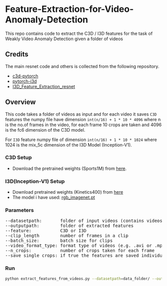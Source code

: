 # Feature-Extraction-for-Video-Anomaly-Detection
This repo contains code to extract the C3D / I3D features for the task of Weakly Video Anomaly Detection given a folder of videos

## Credits
The main resnet code and others is collected from the following repository.
* [c3d-pytorch](https://github.com/DavideA/c3d-pytorch)
* [pytorch-i3d](https://github.com/piergiaj/pytorch-i3d)
* [I3D_Feature_Extraction_resnet](https://github.com/GowthamGottimukkala/I3D_Feature_Extraction_resnet)

## Overview
This code takes a folder of videos as input and for each video it saves ```C3D``` features the numpy file have dimension ```int(n/16) + 1 * 10 * 4096``` where n is the no.of frames in the video, for each frame 10 crops are taken and 4096 is the fc6 dimension of the C3D model.

For ```I3D``` feature numpy file of dimension ```int(n/16) + 1 * 10 * 1024``` where 1024 is the mix_5c dimension of the I3D Model (Inception-V1).


### C3D Setup
* Download the pretrained weights (Sports1M) from [here](http://imagelab.ing.unimore.it/files/c3d_pytorch/c3d.pickle).

### I3D(Inception-V1) Setup
* Download pretrained weights (Kinetics400) from [here](https://github.com/piergiaj/pytorch-i3d)
* The model i have used: [rgb_imagenet.pt](https://github.com/piergiaj/pytorch-i3d/blob/05783d11f9632b25fe3d50395a9c9bb51f848d6d/models/rgb_imagenet.pt)

### Parameters
<pre>
--datasetpath:       folder of input videos (contains videos or subdirectories of videos)
--outputpath:        folder of extracted features
--feature:           C3D or I3D
--clip_length        number of frames in a clip
--batch_size:        batch size for clips
--video_format_type: format type of videos (e.g. .avi or .mp4)
--n_crops:           number of crops taken for each frame
--save_single_crops: if true the features are saved individually for each crop
</pre>

### Run
```bash
python extract_features_from_videos.py --datasetpath=data_folder/ --outputpath=output
```
